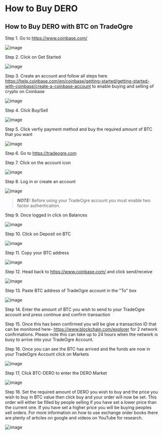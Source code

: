 How to Buy DERO
========================

How to Buy DERO with BTC on TradeOgre
-------------------------------------

Step 1. Go to https://www.coinbase.com/

![image](/assets/howtobuy/coinbase1.PNG)

Step 2. Click on Get Started

![image](/assets/howtobuy/coinbase2.PNG)

Step 3. Create an account and follow all steps here https://help.coinbase.com/en/coinbase/getting-started/getting-started-with-coinbase/create-a-coinbase-account to enable buying and selling of crypto on Coinbase

![image](/assets/howtobuy/coinbase3.PNG)

Step 4. Click Buy/Sell

![image](/assets/howtobuy/coinbase4.PNG)

Step 5. Click verfiy payment method and buy the required amount of BTC that you want

![image](/assets/howtobuy/coinbase5.PNG)

Step 6. Go to https://tradeogre.com

Step 7. Click on the account icon

![image](/assets/howtobuy/btcto1.PNG)

Step 8. Log in or create an account

![image](/assets/howtobuy/btcto2.PNG)

> ***NOTE:*** Before using your TradeOgre account you must enable two factor authentication.

Step 9. Once logged in click on Balances

![image](/assets/howtobuy/btcto3.PNG)

Step 10. Click on Deposit on BTC

![image](/assets/howtobuy/btcto4.PNG)

Step 11. Copy your BTC address

![image](/assets/howtobuy/btcto5.PNG)

Step 12. Head back to https://www.coinbase.com/ and click send/receive

![image](/assets/howtobuy/coinbase6.PNG)

Step 13. Paste BTC address of TradeOgre account in the "To" box

![image](/assets/howtobuy/coinbase7.PNG)

Step 14. Enter the amount of BTC you wish to send to your TradeOgre account and press continue and confirm transaction

Step 15. Once this has been confirmed you will be give a transaction ID that can be monitored here- https://www.blockchain.com/explorer for 2 network confirmations. Please note this can take up to 24 hours when the network is busy to arrive into your TradeOgre Account.

Step 16. Once you can see the BTC has arrived and the funds are now in your TradeOgre Account click on Markets

![image](/assets/howtobuy/btcto6.PNG)

Step 17, Click BTC-DERO to enter the DERO Market

![image](/assets/howtobuy/btcto7.PNG)

Step 18. Set the required amount of DERO you wish to buy and the price you wish to buy in BTC value then click buy and your order will now be set. This order will either be filled by people selling if you have set a lower price than the current one. If you have set a higher price you will be buying peoples sell orders. For more information on how to use exchange order books there are plenty of articles on google and videos on YouTube for research.

![image](/assets/howtobuy/btcto8.PNG)




